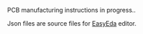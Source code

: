 PCB manufacturing instructions in progress..

Json files are source files for [EasyEda](https://easyeda.com) editor.